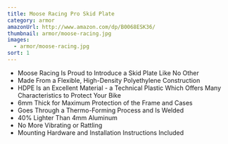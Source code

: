 ```yaml
---
title: Moose Racing Pro Skid Plate
category: armor
amazonUrl: http://www.amazon.com/dp/B0068ESK36/
thumbnail: armor/moose-racing.jpg
images:
  - armor/moose-racing.jpg
sort: 1
---
```


* Moose Racing Is Proud to Introduce a Skid Plate Like No Other
* Made From a Flexible, High-Density Polyethylene Construction
* HDPE Is an Excellent Material - a Technical Plastic Which Offers Many Characteristics to Protect Your Bike
* 6mm Thick for Maximum Protection of the Frame and Cases
* Goes Through a Thermo-Forming Process and Is Welded
* 40% Lighter Than 4mm Aluminum
* No More Vibrating or Rattling
* Mounting Hardware and Installation Instructions Included

